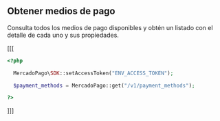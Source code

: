 ## Obtener medios de pago

Consulta todos los medios de pago disponibles y obtén un listado con el detalle de cada uno y sus propiedades.

[[[
```php
<?php

  MercadoPago\SDK::setAccessToken("ENV_ACCESS_TOKEN");

  $payment_methods = MercadoPago::get("/v1/payment_methods");

?>
```
]]]